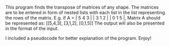 This program finds the transpose of matrices of any shape.
The matrices are to be entered in form of nested lists with each list in the list representing the rows of the matrix.
E.g. if A = | 5 4 3 |
	    | 3 1 2 |
	    | 0 1 5 |,
Matrix A should be represented as: [[5,4,3], [3,1,2], [0,1,5]]
The output will also be presented in the format of the input.

I included a pseudocode for better explanation of the program.
Enjoy!
